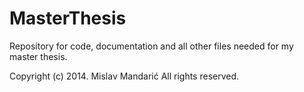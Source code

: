 MasterThesis
============

Repository for code, documentation and all other files needed for my master thesis.

Copyright (c) 2014. Mislav Mandarić
All rights reserved.
